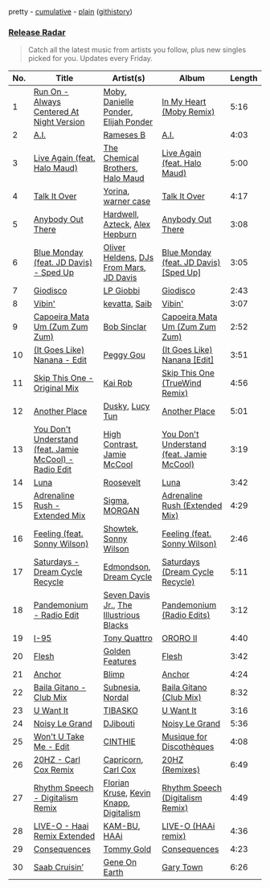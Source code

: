 pretty - [cumulative](/playlists/cumulative/Release%20Radar.md) - [plain](/playlists/plain/37i9dQZEVXbsudmxBFKW7G) ([githistory](https://github.githistory.xyz/vitokorn/spotify-playlist-archive/blob/master/playlists/plain/37i9dQZEVXbsudmxBFKW7G))

### [Release Radar](https://open.spotify.com/playlist/37i9dQZEVXbsudmxBFKW7G)

> Catch all the latest music from artists you follow, plus new singles picked for you. Updates every Friday.

| No. | Title | Artist(s) | Album | Length |
|---|---|---|---|---|
| 1 | [Run On - Always Centered At Night Version](https://open.spotify.com/track/66zEuVw0XGWFKhJpmPKFDs) | [Moby](https://open.spotify.com/artist/3OsRAKCvk37zwYcnzRf5XF), [Danielle Ponder](https://open.spotify.com/artist/5rZUNweztKBI1Xy3XhYHoJ), [Elijah Ponder](https://open.spotify.com/artist/0Vk5IeA2dBRFPCf5ZRqMFa) | [In My Heart (Moby Remix)](https://open.spotify.com/album/56neYC5Ezw9HcG9ohbAZ9Z) | 5:16 |
| 2 | [A.I.](https://open.spotify.com/track/5tN4CvNZgVhhvCBRXAAktA) | [Rameses B](https://open.spotify.com/artist/06EfEcjc0vdvI6VNL0soIO) | [A.I.](https://open.spotify.com/album/74fMGVGwy6QFwDfu1Qsv78) | 4:03 |
| 3 | [Live Again (feat. Halo Maud)](https://open.spotify.com/track/0TX2gG401Wvc0SMRU0V74M) | [The Chemical Brothers](https://open.spotify.com/artist/1GhPHrq36VKCY3ucVaZCfo), [Halo Maud](https://open.spotify.com/artist/6PXvOmtayxXQNE9stTpRMs) | [Live Again (feat. Halo Maud)](https://open.spotify.com/album/2VWYSkeqaMC9lXlf6gNp5T) | 5:00 |
| 4 | [Talk It Over](https://open.spotify.com/track/0XafrYWJ9cIiJW5klEDHAa) | [Yorina](https://open.spotify.com/artist/3zrsuumoPW6KbZmBX2X7qC), [warner case](https://open.spotify.com/artist/106OuakzOxxbXTuigEEf01) | [Talk It Over](https://open.spotify.com/album/2GzF4J8KOdoZIjYJa2JH4X) | 4:17 |
| 5 | [Anybody Out There](https://open.spotify.com/track/1RNVJLDH2ZtLIkUqQd9QxI) | [Hardwell](https://open.spotify.com/artist/6BrvowZBreEkXzJQMpL174), [Azteck](https://open.spotify.com/artist/13NpuESz6tlK819yBs0PuS), [Alex Hepburn](https://open.spotify.com/artist/1rQ2ssALv6BirzJJxwETXO) | [Anybody Out There](https://open.spotify.com/album/5SRLMR7GftfOdciVf9DjKM) | 3:08 |
| 6 | [Blue Monday (feat. JD Davis) - Sped Up](https://open.spotify.com/track/2vxktUf45jV40TONl4Pr2m) | [Oliver Heldens](https://open.spotify.com/artist/5nki7yRhxgM509M5ADlN1p), [DJs From Mars](https://open.spotify.com/artist/1pmwwNA38kkkJwEMWe8hLD), [JD Davis](https://open.spotify.com/artist/4S1P19bTfbDVjEA8Hxs4Cj) | [Blue Monday (feat. JD Davis) [Sped Up]](https://open.spotify.com/album/7DYXFhL5LlsJc6WJDjKXt0) | 3:05 |
| 7 | [Giodisco](https://open.spotify.com/track/04ljyATONPMyz6cNNGLdAM) | [LP Giobbi](https://open.spotify.com/artist/3oKnyRhYWzNsTiss5n4Z1J) | [Giodisco](https://open.spotify.com/album/4rYiVESqq3TGA1uJ7nMWeD) | 2:43 |
| 8 | [Vibin'](https://open.spotify.com/track/7lX8JhZR9MiY4XJArbpBxC) | [kevatta](https://open.spotify.com/artist/0IkEumFM5jr2xUgcS9XZNz), [Saib](https://open.spotify.com/artist/6N4HlHINMvoTyAL0yhBUCk) | [Vibin'](https://open.spotify.com/album/2drhAe4QTNTJ3kSOfBlhPP) | 3:07 |
| 9 | [Capoeira Mata Um (Zum Zum Zum)](https://open.spotify.com/track/7rriLHw4KHgWQnKY5vR2fw) | [Bob Sinclar](https://open.spotify.com/artist/5YFS41yoX0YuFY39fq21oN) | [Capoeira Mata Um (Zum Zum Zum)](https://open.spotify.com/album/5lQLZNV76a34Md7qojyO2s) | 2:52 |
| 10 | [(It Goes Like) Nanana - Edit](https://open.spotify.com/track/23RoR84KodL5HWvUTneQ1w) | [Peggy Gou](https://open.spotify.com/artist/2mLA48B366zkELXYx7hcDN) | [(It Goes Like) Nanana [Edit]](https://open.spotify.com/album/2LVDNOUUy2g8517ZEtQIcK) | 3:51 |
| 11 | [Skip This One - Original Mix](https://open.spotify.com/track/4lLaNkBmsjr1BjE5DhYO1h) | [Kai Rob](https://open.spotify.com/artist/75AiSnL0WLWqCJbUxZSsxP) | [Skip This One (TrueWind Remix)](https://open.spotify.com/album/101n3qUrrzxdAGAsGVmobi) | 4:56 |
| 12 | [Another Place](https://open.spotify.com/track/4r5rvhW0uk8K9d33VNks8A) | [Dusky](https://open.spotify.com/artist/5gqoUf9vKKv96b1c0GBKwu), [Lucy Tun](https://open.spotify.com/artist/6OtMoXdFTNYbPwyx1M6Yk6) | [Another Place](https://open.spotify.com/album/4szhRRhtz9Rv7Ejtp2rrSa) | 5:01 |
| 13 | [You Don't Understand (feat. Jamie McCool) - Radio Edit](https://open.spotify.com/track/6qAHDU8cIqz7XJcQCwNATF) | [High Contrast](https://open.spotify.com/artist/0bxHci3JIhhKA53n8rH3tT), [Jamie McCool](https://open.spotify.com/artist/5QLHxIflbfcyiniywmSNiP) | [You Don't Understand (feat. Jamie McCool)](https://open.spotify.com/album/30kl6S0o6gqDebDB7r5hNI) | 3:19 |
| 14 | [Luna](https://open.spotify.com/track/37q95xoPlZZzzymKJmEFIB) | [Roosevelt](https://open.spotify.com/artist/4AQrqVz6BYwy29iMxcGtx7) | [Luna](https://open.spotify.com/album/25Bmht81AZbFSbNzHOgw8j) | 3:42 |
| 15 | [Adrenaline Rush - Extended Mix](https://open.spotify.com/track/5kNbd1PEbGLlQkdgBEEL6m) | [Sigma](https://open.spotify.com/artist/01pKrlgPJhm5dB4lneYAqS), [MORGAN](https://open.spotify.com/artist/7ltW5jYRnGOE4O1vcgW2DI) | [Adrenaline Rush (Extended Mix)](https://open.spotify.com/album/5prD674VnRmBZ7yFRNhDQW) | 4:29 |
| 16 | [Feeling (feat. Sonny Wilson)](https://open.spotify.com/track/5TqSsKWidtjwjUgjbRwd9k) | [Showtek](https://open.spotify.com/artist/3gk0OYeLFWYupGFRHqLSR7), [Sonny Wilson](https://open.spotify.com/artist/3gTl4XARdQR2Sy59osG0Ia) | [Feeling (feat. Sonny Wilson)](https://open.spotify.com/album/3ehH5DacmCLkYV9bdwYLLj) | 2:46 |
| 17 | [Saturdays - Dream Cycle Recycle](https://open.spotify.com/track/41ViCqGwqynLYGDi8ri34U) | [Edmondson](https://open.spotify.com/artist/0Z21z5mCbDZhKD8kOXfo28), [Dream Cycle](https://open.spotify.com/artist/66Q6ZX6JhoIC4pRCYDDPMc) | [Saturdays (Dream Cycle Recycle)](https://open.spotify.com/album/6kxPOLGlpKTiJOrTq1uiLX) | 5:11 |
| 18 | [Pandemonium - Radio Edit](https://open.spotify.com/track/5N381p2ge2aslUuXTkgV4D) | [Seven Davis Jr.](https://open.spotify.com/artist/0j4Q5USZhEJ3OUfyRyW2xj), [The Illustrious Blacks](https://open.spotify.com/artist/1ZZthpcsHPWbkTUw7HNTu1) | [Pandemonium (Radio Edits)](https://open.spotify.com/album/0cGmZG7md7812XUiyWdfRh) | 3:12 |
| 19 | [I-95](https://open.spotify.com/track/10LeKLjFzohl17ScHeJEan) | [Tony Quattro](https://open.spotify.com/artist/2UsUlCr8yNT7vpjw076zyt) | [ORORO II](https://open.spotify.com/album/0NFbaK6srFPnzT33j3mLfB) | 4:40 |
| 20 | [Flesh](https://open.spotify.com/track/74bBSAVEl6AEXCN1mfUyA3) | [Golden Features](https://open.spotify.com/artist/2SrWifjYv7b5tR8EzEmn1x) | [Flesh](https://open.spotify.com/album/6GcjafNS8X9UJntTmGo7g8) | 3:42 |
| 21 | [Anchor](https://open.spotify.com/track/4qniyPKAQoirkrb9HrEh7H) | [Blimp](https://open.spotify.com/artist/3cMgbjmQ7G6UjuJ7nS0yzx) | [Anchor](https://open.spotify.com/album/6QBMltUyRNlZKIMnNyspoA) | 4:24 |
| 22 | [Baila Gitano - Club Mix](https://open.spotify.com/track/0j2uJ43EXC82odVRlkTLyF) | [Subnesia](https://open.spotify.com/artist/3lxcUQs31PcnvbFTQj5V3V), [Nordal](https://open.spotify.com/artist/4KsDjmiqZbxTyHoovdb988) | [Baila Gitano (Club Mix)](https://open.spotify.com/album/4XZtV9oyMGan6nwZxGE03H) | 8:32 |
| 23 | [U Want It](https://open.spotify.com/track/1RVsWMx4Te72rPSUhhKCr8) | [TIBASKO](https://open.spotify.com/artist/6xq7g0E52yq4y8Op9X82Uo) | [U Want It](https://open.spotify.com/album/7gtGbIQmB1stRBblGss9B3) | 3:16 |
| 24 | [Noisy Le Grand](https://open.spotify.com/track/7jH65omKrVrDBsUfZzeDh1) | [DJibouti](https://open.spotify.com/artist/2PyUWRpP3uy6MrZB1rPxQw) | [Noisy Le Grand](https://open.spotify.com/album/3HH0wdIIsDaFwbJSsjCcBP) | 5:36 |
| 25 | [Won't U Take Me - Edit](https://open.spotify.com/track/1udAwWBTmgGXM3SR40AERr) | [CINTHIE](https://open.spotify.com/artist/764H8zG8sTf5FPHWHW5bvh) | [Musique for Discothèques](https://open.spotify.com/album/0KnoZ3mKyveI7fykzUqqFy) | 4:08 |
| 26 | [20HZ - Carl Cox Remix](https://open.spotify.com/track/4OMCH12g8VOh1Rqoy9ResS) | [Capricorn](https://open.spotify.com/artist/27kBITGF0FaikAGzLhGS3l), [Carl Cox](https://open.spotify.com/artist/19SmlbABtI4bXz864MLqOS) | [20HZ (Remixes)](https://open.spotify.com/album/3f9mgadeL04VN4LIwtDOgL) | 6:49 |
| 27 | [Rhythm Speech - Digitalism Remix](https://open.spotify.com/track/77B9DEwmRA20kadb8TWd86) | [Florian Kruse](https://open.spotify.com/artist/7GhGgxIAhzJxZXvF1bEYZ8), [Kevin Knapp](https://open.spotify.com/artist/1qhZdOpfyWk2RbhTCpbAkv), [Digitalism](https://open.spotify.com/artist/2fBURuq7FrlH6z5F92mpOl) | [Rhythm Speech (Digitalism Remix)](https://open.spotify.com/album/3APJXQCUIl3S1b9qB1qgVt) | 4:49 |
| 28 | [LIVE-O - Haai Remix Extended](https://open.spotify.com/track/1caNl8YJh204jQHwOT2u9b) | [KAM-BU](https://open.spotify.com/artist/2FIE0at8itKGQVx1vfQ7JF), [HAAi](https://open.spotify.com/artist/0pkLgeB9j465x1QB2kRoy4) | [LIVE-O (HAAi remix)](https://open.spotify.com/album/0CyDae0WkQmAu3LN6BrnLi) | 4:36 |
| 29 | [Consequences](https://open.spotify.com/track/1Khy3s1d7015rUF4FtBRBg) | [Tommy Gold](https://open.spotify.com/artist/2AUIc8LBUY3YOJanUGnFoR) | [Consequences](https://open.spotify.com/album/4Yb7OQ9XXLbum0dfKOlX0Z) | 4:23 |
| 30 | [Saab Cruisin’](https://open.spotify.com/track/1l2DvmE1qAnYnuqimISmy7) | [Gene On Earth](https://open.spotify.com/artist/0nFTxvt33kxliqqvTXT2Hj) | [Gary Town](https://open.spotify.com/album/7dLnG4jYk1gLA4JqNeynDo) | 6:26 |